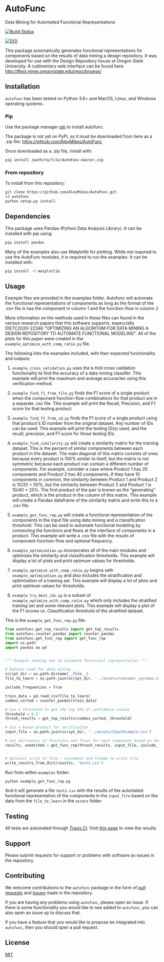 # AutoFunc
Data Mining for Automated Functional Representations

[![Build Status](https://travis-ci.org/AlexMikes/AutoFunc.svg?branch=master)](https://travis-ci.org/AlexMikes/AutoFunc)

[![DOI](https://zenodo.org/badge/DOI/10.5281/zenodo.3243689.svg)](https://doi.org/10.5281/zenodo.3243689)

This package automatically generates functional representations for components based on the results of data mining a
design repository. It was developed for use with the Design Repository house at Oregon State University. A rudimentary 
web interface can be found here: http://ftest.mime.oregonstate.edu/repo/browse/

## Installation

`autofunc` has been tested on Python 3.6+ and MacOS, Linux, and Windows operating systems. 

### Pip

Use the package manager [pip](https://pip.pypa.io/en/stable/) to install autofunc.

The package is not yet on PyPI, so it must be downloaded from here as a .zip file: https://github.com/AlexMikes/AutoFunc

Once downloaded as a .zip file, install with:

```bash
pip install /path/to/file/AutoFunc-master.zip
```

### From repository

To install from this repository:

```bash
git clone https://github.com/AlexMikes/AutoFunc.git
cd autofunc
python setup.py install
```

## Dependencies

This package uses Pandas (Python Data Analysis Library). It can be installed with pip using:

```bash
pip install pandas
```
Many of the examples also use Matplotlib for plotting. While not required to use the AutoFunc modules, it is required to run the examples. It can be installed with:

```bash
pip install -U matplotlib
```

## Usage

Example files are provided in the examples folder. Autofunc will automate the functional representations of components
as  long as the format of the .csv file is has the component in column 1 and the function-flow in column 2

More information on the methods used in these files can found in the various research papers that this software supports, especcially IDETC2020-22346
"OPTIMIZING AN ALGORITHM FOR DATA MINING A DESIGN REPOSITORY TO AUTOMATE FUNCTIONAL MODELING". All of the plots for this paper were created in the ```example_optimize_with_comp_ratio.py``` file.

The following lists the examples included, with their expected functionality and outputs:

1. ```example_cross_validation.py``` uses the k-fold cross validation functionality to find the accuracy of a data mining classifer. This example will print the maximum and average accuracies using this verification method.

1. ```example_find_f1_from_file.py``` finds the F1 score of a single product when the component-function-flow combinations for that product are in a separate .csv file. This example will print the Recall, Precision, and F1 score for that testing product.

1. ```example_find_f1_from_id.py``` finds the F1 score of a single product using that product's ID number from the original dataset. Any number of IDs can be used. This example will print the testing ID(s) used, and the recall, precision, and F1 score for those testing IDs.

1. ```example_find_similarity.py``` will create a similarity matrix for the training dataset. This is the percent of similar components between each product in the dataset. The main diagonal of this matrix consists of ones because every product is 100% similar to itself, but the matrix is not symmetric because each product can contain a different number of components. For example, consider a case where Product 1 has 20 components and Product 2 has 40 components. If they have 10 components in common, the similarity between Product 1 and Product 2 is 10/20 = 50%, but the similarity between Product 2 and Product 1 is 10/40 = 25%. The first product of the pair is known as the ”generating” product, which is the product in the column of this matrix. This example will create a Pandas dataframe of the similarity matrix and write this to a .csv file.

1. ```example_get_func_rep.py``` will create a functional representation of the components in the input file using data mining and a classification threshold. This can be used to automate functional modeling by connecting the functions and flows at the interface of components in a product. This example will write a .csv file with the results of component-function-flow and optional frequency.

1. ```example_optimization.py``` incorporates all of the main modules and optimizes the similarity and classification thresholds. This example will display a lot of plots and print optimum values for thresholds.

1. ```example_optimize_with_comp_ratio.py``` begins with ```example_optimization.py``` and also includes the stratification and optimization of a training set. This example will display a lot of plots and print optimum values for thresholds.

1. ```example_try_best_ids.py``` is a subset of ```example_optimize_with_comp_ratio.py``` which only includes the stratified training set and some
relevant plots. This example will display a plot of the F1 scores vs. Classification threshold of the stratified dataset.


This is the ```example_get_func_rep.py``` file:

```python
from autofunc.get_top_results import get_top_results
from autofunc.counter_pandas import counter_pandas
from autofunc.get_func_rep import get_func_rep
import os.path
import pandas as pd


""" Example showing how to automate functional representation """

# Dataset used for data mining
script_dir = os.path.dirname(__file__)
file_to_learn = os.path.join(script_dir, '../assets/consumer_systems.csv')

include_frequencies = True

train_data = pd.read_csv(file_to_learn)
combos_sorted = counter_pandas(train_data)

# Use a threshold to get the top XX% of confidence values
threshold = 0.5
thresh_results = get_top_results(combos_sorted, threshold)

# Use a known product for verification
input_file = os.path.join(script_dir, '../assets/InputExample.csv')

# Get dictionary of functions and flows for each component based on data mining
results, unmatched = get_func_rep(thresh_results, input_file, include_frequencies)


# Optional write to file - uncomment and rename to write file
write_results_from_dict(results, 'test1.csv')
```


Run from within ```examples``` folder:

```bash
python example_get_func_rep.py
```

And it will generate a file ```test1.csv``` with the results of the automated functional representation of the 
 components in the ```input_file``` based on the data from the ```file_to_learn``` in the ```assets``` folder.
 
## Testing
All tests are automated through [Travis CI](https://travis-ci.org/). Visit [this page](https://travis-ci.org/github/AlexMikes/AutoFunc) to view the results.


## Support
Please submit requests for support or problems with software as issues in the repository.

## Contributing

We welcome contributions to the `autofunc` package in the form of [pull requests](https://github.com/AlexMikes/AutoFunc/pulls) and [issues](https://github.com/AlexMikes/AutoFunc/issues) made in the repository.

If you are having any problems using `autofunc`, please open an issue.
If there is some functionality you would like to see added to `autofunc`, you can also open an issue up to discuss that.

If you have a feature that you would like to propose be integrated into `autofunc`, then you should open a pull request.

## License
[MIT](https://choosealicense.com/licenses/mit/)
